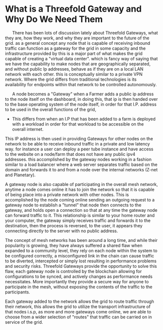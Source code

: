 # What is a Threefold Gateway and Why Do We Need Them  

  

&nbsp;&nbsp;&nbsp;&nbsp;&nbsp; There has been lots of discussion lately about Threefold Gateways, what they are, how they work, and why they are important to the future of the grid. as a general concept any node that is capable of receiving inbound traffic can function as a gateway for the grid in some capacity and the infrastructure provided by this is a major part of what makes the grid capable of creating a "virtual data center". which is fancy way of saying that we have the capability to make nodes that are geographically separated, and without public Ip addresses, behave as if they are on a local LAN network with each other. this is conceptually similar to a private VPN network. Where the grid differs from traditional technologies is its availability for endpoints within that network to be controlled autonomously.  

  

&nbsp;&nbsp;&nbsp;&nbsp;&nbsp; A node becomes a "Gateway" when a Farmer adds a public ip address to the node itself on the dashboard, in doing this, that ip is then handed over to the base operating system of the node itself, in order for that I.P. address to be used in the overall functions of the grid, 

  

-  This differs from when an I.P that has been added to a farm is deployed with a workload in order for that workload to be accessible on the overall internet.  

  

This IP address is then used in providing Gateways for other nodes on the network to be able to receive inbound traffic in a private and low latency way. for instance a user can deploy a peer tube instance and have access to the website on a node/farm that does not have any public ipv4 addresses. this accomplished by the gateway nodes working in a fashion similar to a load balancer where a web server separates traffic based on the domain and forwards it to and from a node over the internal networks (Z-net and Planetary).  

  

A gateway node is also capable of participating in the overall mesh network, anytime a node comes online it has to join the network so that it is capable of being place into a private network with other nodes. This is accomplished by the node coming online sending an outgoing request to a gateway node to establish a "tunnel" that node then connects to the gateway, and holds open a connection so that at any time the gateway node can forward traffic to it. This relationship is similar to your home router and your computer, the gateway simply receives traffic and forwards it to the destination, then the process is reversed, to the user, it appears they connecting directly to the server with no public address.   

  

The concept of mesh networks has been around a long time, and while their popularity is growing, they have always suffered a shared flaw when expanded to a community level, they rely on each node within the system to be configured correctly, a misconfigured link in the chain can cause traffic to be diverted, intercepted or simply lost resulting in performance problems and security risks. Threefold Gateways provide the opportunity to solve this flaw, each gateway node is controlled by the blockchain allowing for configurations to be synced, and actively changes as performance needs necessitates. More importantly they provide a secure way for anyone to participate in the mesh, without exposing the contents of the traffic to the participants.  

  

Each gateway added to the network allows the grid to route traffic through their network, this allows the grid to utilize the transport infrastructure of that nodes i.s.p, as more and more gateways come online, we are able to choose from a wider selection of "routes" that traffic can be carried on in service of the grid. 
